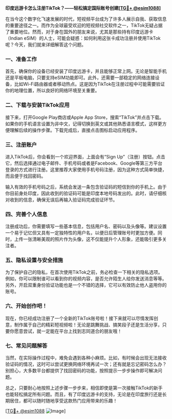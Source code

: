 **印度远游卡怎么注册TikTok？——轻松搞定国际账号创建[[TG💪+ @esim1088](https://t.me/s/esim1088)]**

在当今这个数字化飞速发展的时代，短视频平台成为了许多人展示自我、获取信息的重要途径之一。而作为全球最受欢迎的短视频社交软件之一，TikTok无疑占据了重要地位。然而，对于身在国外的朋友来说，尤其是那些持有印度远游卡（Indian eSIM）的人士，可能会疑惑：如何利用这张卡成功注册并使用TikTok呢？今天，我们就来详细解答这个问题。

### **一、准备工作**
首先，确保你的设备已经安装了印度远游卡，并且能够正常上网。无论是智能手机还是平板电脑，只要支持eSIM功能即可。此外，还需要一部稳定的网络连接设备，比如Wi-Fi路由器或者移动热点。这是因为TikTok在注册过程中可能需要验证你的地理位置，所以良好的网络环境至关重要。

### **二、下载与安装TikTok应用**
接下来，打开Google Play商店或Apple App Store，搜索“TikTok”并点击下载。如果你的手机语言设置为非中文，记得切换到英文或其他熟悉语言模式，这样更方便理解后续的操作步骤。下载完成后，直接点击图标启动应用程序。

### **三、注册账户**
进入TikTok后，你会看到一个欢迎界面，上面会有“Sign Up”（注册）按钮。点击它，然后选择通过电子邮件、手机号码或者是Facebook、Google等第三方平台登录的方式进行注册。这里推荐大家使用手机号码注册，因为这种方式简单快捷，而且便于找回密码。

输入有效的手机号码之后，系统会发送一条包含验证码的短信到你的手机上。由于你目前身处印度，因此收到的验证码可能是印度本地号码发出的。此时，请仔细核对收到的信息，确保无误后再输入验证码完成验证环节。

### **四、完善个人信息**
注册成功后，你需要填写一些基本信息，包括用户名、密码以及头像等。建议设置一个易于记忆但又具有一定独特性的用户名，以便日后管理账号时更加方便。同时，上传一张清晰美观的照片作为头像，这不仅能提升个人形象，还能吸引更多关注者。

### **五、隐私设置与安全措施**
为了保护自己的隐私，在首次使用TikTok之前，务必检查一下相关的隐私选项。例如，你可以限制谁可以看到你的视频内容，是否允许陌生人给你发送消息等等。另外，开启双重身份验证功能也是一个不错的选择，它可以有效防止他人盗用你的账号。

### **六、开始创作吧！**
现在，你已经成功注册了一个全新的TikTok账号啦！接下来就可以尽情发挥创意，制作属于自己的精彩短视频啦！无论是跳舞挑战、搞笑段子还是生活分享，只要你愿意尝试，就一定能在平台上找到志同道合的朋友哦！

### **七、常见问题解答**
当然，在实际操作过程中，难免会遇到各种小麻烦。比如，有时候会出现无法接收验证码的情况，这时可以尝试更换网络环境再试一次；还有就是忘记密码怎么办？别担心，大多数平台都提供了找回密码的功能，按照提示一步步操作即可解决问题。

总之，只要耐心地按照上述步骤一步步来，相信即使是第一次接触TikTok的新手也能轻松搞定所有问题。而且，有了印度远游卡的支持，无论是在印度旅行还是长期居住，都可以随时随地享受这款热门应用带来的乐趣！

[[TG💪+ @esim1088](https://t.me/s/esim1088) ![Image](https://i.postimg.cc/4NQfJmqS/Snipaste-2025-05-13-00-14-12.png)]